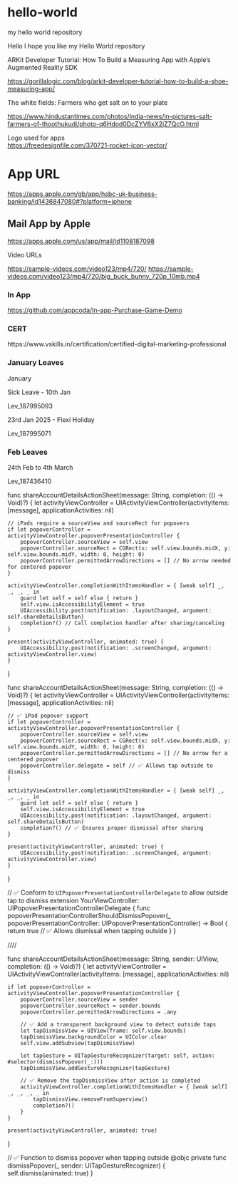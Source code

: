 # hello-world
my hello world repository

Hello I hope you like my Hello World repository

ARKit Developer Tutorial: How To Build a Measuring App with Apple’s Augmented Reality SDK

https://gorillalogic.com/blog/arkit-developer-tutorial-how-to-build-a-shoe-measuring-app/

The white fields: Farmers who get salt on to your plate

https://www.hindustantimes.com/photos/india-news/in-pictures-salt-farmers-of-thoothukudi/photo-q6Hdod0DcZYV6xX2jZ7QcO.html

Logo used for apps <br />
https://freedesignfile.com/370721-rocket-icon-vector/


App URL
==========

https://apps.apple.com/gb/app/hsbc-uk-business-banking/id1436847080#?platform=iphone

<h2> Mail App by Apple </h2>

https://apps.apple.com/us/app/mail/id1108187098

Video URLs

https://sample-videos.com/video123/mp4/720/
https://sample-videos.com/video123/mp4/720/big_buck_bunny_720p_10mb.mp4


<h3>In App</h3>

https://github.com/appcoda/In-app-Purchase-Game-Demo


<h3>CERT</h3>
https://www.vskills.in/certification/certified-digital-marketing-professional

<h3>January Leaves</h3>

January

Sick Leave - 10th Jan

Lev_187995093

23rd Jan 2025 - Flexi Holiday

Lev_187995071


<h3>Feb Leaves</h3>

24th Feb to 4th March

Lev_187436410

func shareAccountDetailsActionSheet(message: String, completion: (() -> Void)?) {
    let activityViewController = UIActivityViewController(activityItems: [message], applicationActivities: nil)

    // iPads require a sourceView and sourceRect for popovers
    if let popoverController = activityViewController.popoverPresentationController {
        popoverController.sourceView = self.view
        popoverController.sourceRect = CGRect(x: self.view.bounds.midX, y: self.view.bounds.midY, width: 0, height: 0)
        popoverController.permittedArrowDirections = [] // No arrow needed for centered popover
    }

    activityViewController.completionWithItemsHandler = { [weak self] _, _, _, _ in
        guard let self = self else { return }
        self.view.isAccessibilityElement = true
        UIAccessibility.post(notification: .layoutChanged, argument: self.shareDetailsButton)
        completion?() // Call completion handler after sharing/canceling
    }

    present(activityViewController, animated: true) {
        UIAccessibility.post(notification: .screenChanged, argument: activityViewController.view)
    }
}

func shareAccountDetailsActionSheet(message: String, completion: (() -> Void)?) {
    let activityViewController = UIActivityViewController(activityItems: [message], applicationActivities: nil)

    // ✅ iPad popover support
    if let popoverController = activityViewController.popoverPresentationController {
        popoverController.sourceView = self.view
        popoverController.sourceRect = CGRect(x: self.view.bounds.midX, y: self.view.bounds.midY, width: 0, height: 0)
        popoverController.permittedArrowDirections = [] // No arrow for a centered popover
        popoverController.delegate = self // ✅ Allows tap outside to dismiss
    }

    activityViewController.completionWithItemsHandler = { [weak self] _, _, _, _ in
        guard let self = self else { return }
        self.view.isAccessibilityElement = true
        UIAccessibility.post(notification: .layoutChanged, argument: self.shareDetailsButton)
        completion?() // ✅ Ensures proper dismissal after sharing
    }

    present(activityViewController, animated: true) {
        UIAccessibility.post(notification: .screenChanged, argument: activityViewController.view)
    }
}

// ✅ Conform to `UIPopoverPresentationControllerDelegate` to allow outside tap to dismiss
extension YourViewController: UIPopoverPresentationControllerDelegate {
    func popoverPresentationControllerShouldDismissPopover(_ popoverPresentationController: UIPopoverPresentationController) -> Bool {
        return true // ✅ Allows dismissal when tapping outside
    }
}

////

func shareAccountDetailsActionSheet(message: String, sender: UIView, completion: (() -> Void)?) {
    let activityViewController = UIActivityViewController(activityItems: [message], applicationActivities: nil)

    if let popoverController = activityViewController.popoverPresentationController {
        popoverController.sourceView = sender
        popoverController.sourceRect = sender.bounds
        popoverController.permittedArrowDirections = .any

        // ✅ Add a transparent background view to detect outside taps
        let tapDismissView = UIView(frame: self.view.bounds)
        tapDismissView.backgroundColor = UIColor.clear
        self.view.addSubview(tapDismissView)

        let tapGesture = UITapGestureRecognizer(target: self, action: #selector(dismissPopover(_:)))
        tapDismissView.addGestureRecognizer(tapGesture)

        // ✅ Remove the tapDismissView after action is completed
        activityViewController.completionWithItemsHandler = { [weak self] _, _, _, _ in
            tapDismissView.removeFromSuperview()
            completion?()
        }
    }

    present(activityViewController, animated: true)
}

// ✅ Function to dismiss popover when tapping outside
@objc private func dismissPopover(_ sender: UITapGestureRecognizer) {
    self.dismiss(animated: true)
}

